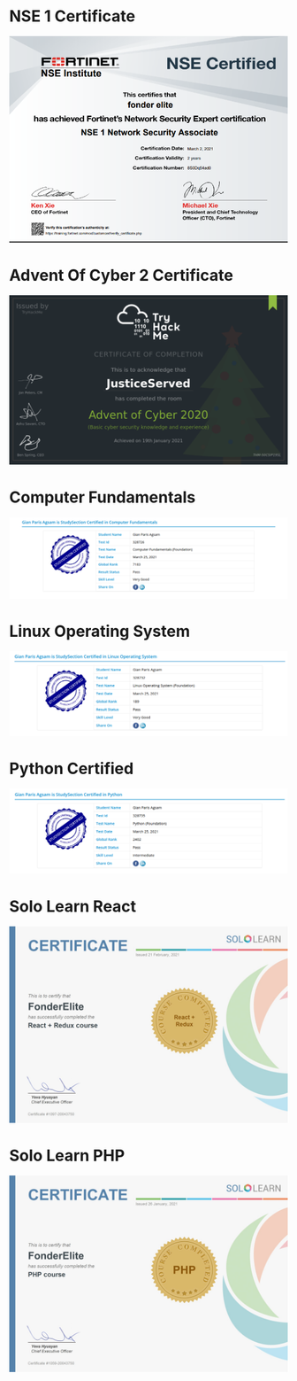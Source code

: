 # **NSE 1 Certificate**
<img src="NSE1Certificate.png">

# **Advent Of Cyber 2 Certificate**
<img src="https://github.com/FonderElite/FonderElite/raw/main/THM-50CSIP19SL.png">

# **Computer Fundamentals**
<img src="compfunda.png">

# **Linux Operating System**
<img src="linux.png">

# **Python Certified**
<img src="python.png">

# **Solo Learn React**
<img src="react_certificate.jpg">

# **Solo Learn PHP**
<img src="php_certificate.jpg">
